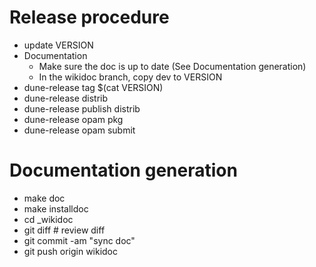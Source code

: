 # Release procedure
* update VERSION
* Documentation
  * Make sure the doc is up to date (See Documentation generation)
  * In the wikidoc branch, copy dev to VERSION
* dune-release tag $(cat VERSION)
* dune-release distrib
* dune-release publish distrib
* dune-release opam pkg
* dune-release opam submit

# Documentation generation
* make doc
* make installdoc
* cd _wikidoc
* git diff # review diff
* git commit -am "sync doc"
* git push origin wikidoc
